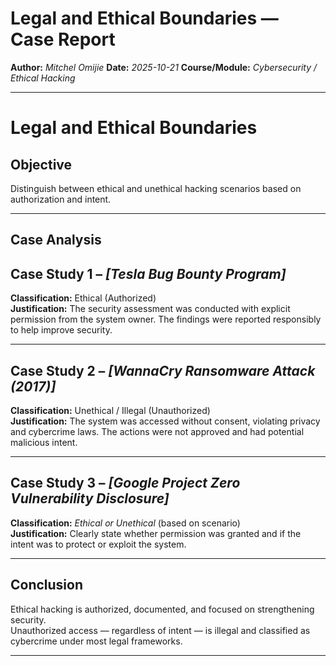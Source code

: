 # Legal and Ethical Boundaries — Case Report

**Author:** *Mitchel Omijie*
**Date:** *2025-10-21*
**Course/Module:** *Cybersecurity / Ethical Hacking*

---

# Legal and Ethical Boundaries

## Objective
Distinguish between ethical and unethical hacking scenarios based on authorization and intent.

---
## Case Analysis
## Case Study 1 – *[Tesla Bug Bounty Program]*
**Classification:** Ethical (Authorized)  
**Justification:** The security assessment was conducted with explicit permission from the system owner. The findings were reported responsibly to help improve security.

---

## Case Study 2 – *[WannaCry Ransomware Attack (2017)]*
**Classification:** Unethical / Illegal (Unauthorized)  
**Justification:** The system was accessed without consent, violating privacy and cybercrime laws. The actions were not approved and had potential malicious intent.

---

## Case Study 3 – *[Google Project Zero Vulnerability Disclosure]*
**Classification:** *Ethical or Unethical* (based on scenario)  
**Justification:** Clearly state whether permission was granted and if the intent was to protect or exploit the system.

---

## Conclusion
Ethical hacking is authorized, documented, and focused on strengthening security.  
Unauthorized access — regardless of intent — is illegal and classified as cybercrime under most legal frameworks.

---
